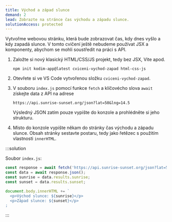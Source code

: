```yaml
---
title: Východ a západ slunce
demand: 2
lead: Zobrazte na stránce čas východu a západu slunce.
solutionAccess: protected
---
```


Vytvořme webovou stránku, která bude zobrazovat čas, kdy dnes vyšlo a kdy zapadá slunce. V tomto cvičení ještě nebudeme používat JSX a komponenty, abychom se mohli soustředit na práci s API.

1. Založte si nový klasický HTML/CSS/JS projekt, tedy bez JSX, Vite apod.

   ```shell
   npm init kodim-app@latest cviceni-vychod-zapad html-css-js
   ```

1. Otevřete si ve VS Code vytvořenou složku `cviceni-vychod-zapad`.
1. V souboru `index.js` pomocí funkce `fetch` a klíčovécho slova `await` získejte data z API na adrese
   ```
   https://api.sunrise-sunset.org/json?lat=50&lng=14.5
   ```
   Výsledný JSON zatím pouze vypište do konzole a prohlédněte si jeho strukturu.
1. Místo do konzole vypište někam do stránky čas východu a západu slunce. Obsah stránky sestavte postaru, tedy jako řetězec s použitím vlastnosti `innerHTML`.

:::solution

Soubor `index.js`:

```js
const response = await fetch('https://api.sunrise-sunset.org/json?lat=50&lng=14.5');
const data = await response.json();
const sunrise = data.results.sunrise;
const sunset = data.results.sunset;

document.body.innerHTML += `
  <p>Východ slunce: ${sunrise}</p>
  <p>Západ slunce: ${sunset}</p>
;
```

:::
